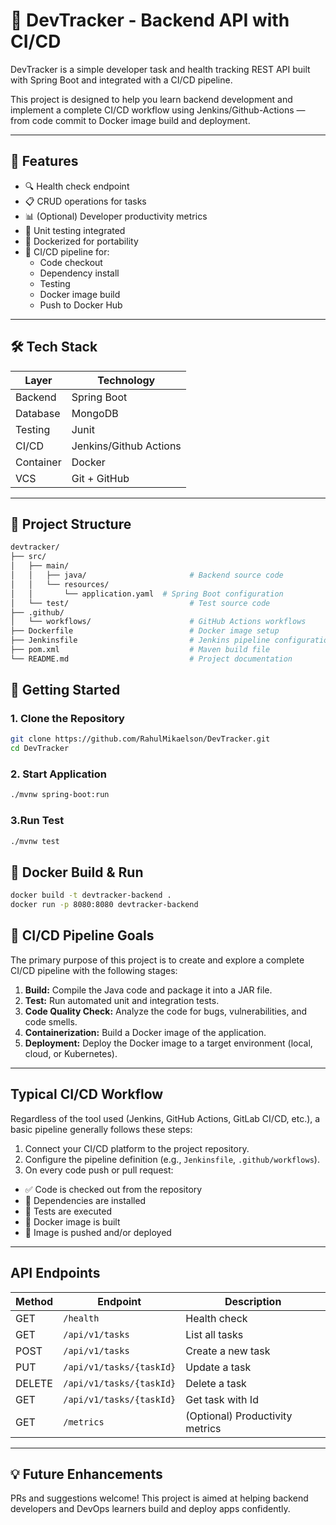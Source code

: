 # 🚀 DevTracker - Backend API with CI/CD

DevTracker is a simple developer task and health tracking REST API built with Spring Boot and integrated with a  CI/CD pipeline.

This project is designed to help you learn backend development and implement a complete CI/CD workflow using Jenkins/Github-Actions — from code commit to Docker image build and deployment.

---

## 📌 Features

- 🔍 Health check endpoint
- 📋 CRUD operations for tasks
- 📊 (Optional) Developer productivity metrics
- 🧪 Unit testing integrated
- 🐳 Dockerized for portability
- 🔁 CI/CD pipeline for:
  - Code checkout
  - Dependency install
  - Testing
  - Docker image build
  - Push to Docker Hub

---

## 🛠️ Tech Stack

| Layer       | Technology             |
|-------------|------------------------|
| Backend     | Spring Boot            |
| Database    | MongoDB                |
| Testing     | Junit                  |
| CI/CD       | Jenkins/Github Actions |
| Container   | Docker                 |
| VCS         | Git + GitHub           |

---

## 📂 Project Structure

```bash
devtracker/
├── src/
│   ├── main/
│   │   ├── java/                       # Backend source code
│   │   └── resources/
│   │       └── application.yaml  # Spring Boot configuration
│   └── test/                           # Test source code
├── .github/
│   └── workflows/                      # GitHub Actions workflows
├── Dockerfile                          # Docker image setup
├── Jenkinsfile                         # Jenkins pipeline configuration
├── pom.xml                             # Maven build file
└── README.md                           # Project documentation
```

## 🚀 Getting Started

### 1. Clone the Repository

```bash
git clone https://github.com/RahulMikaelson/DevTracker.git
cd DevTracker
```
### 2. Start Application

```bash
./mvnw spring-boot:run
```
### 3.Run Test

```bash
./mvnw test
```

## 🐳 Docker Build & Run
```bash
docker build -t devtracker-backend .
docker run -p 8080:8080 devtracker-backend
```
## 🔄  CI/CD Pipeline Goals
The primary purpose of this project is to create and explore a complete CI/CD pipeline with the following stages:

1. **Build:** Compile the Java code and package it into a JAR file.
2. **Test:** Run automated unit and integration tests.
3. **Code Quality Check:** Analyze the code for bugs, vulnerabilities, and code smells.
4. **Containerization:** Build a Docker image of the application.
5. **Deployment:** Deploy the Docker image to a target environment (local, cloud, or Kubernetes).

---

## Typical CI/CD Workflow

Regardless of the tool used (Jenkins, GitHub Actions, GitLab CI/CD, etc.), a basic pipeline generally follows these steps:

1. Connect your CI/CD platform to the project repository.
2. Configure the pipeline definition (e.g., `Jenkinsfile`, `.github/workflows`).
3. On every code push or pull request:
  - ✅ Code is checked out from the repository
  - 🔧 Dependencies are installed
  - 🧪 Tests are executed
  - 🐳 Docker image is built
  - 🚢 Image is pushed and/or deployed
---

## API Endpoints

| Method | Endpoint                 | Description                     |
| ------ |--------------------------|---------------------------------|
| GET    | `/health`                | Health check                    |
| GET    | `/api/v1/tasks`          | List all tasks                  |
| POST   | `/api/v1/tasks`          | Create a new task               |
| PUT    | `/api/v1/tasks/{taskId}` | Update a task                   |
| DELETE | `/api/v1/tasks/{taskId}` | Delete a task                   |
| GET    | `/api/v1/tasks/{taskId}` | Get task with Id                |
| GET    | `/metrics`               | (Optional) Productivity metrics |

---
## 💡 Future Enhancements

PRs and suggestions welcome! This project is aimed at helping backend developers and DevOps learners build and deploy apps confidently.


